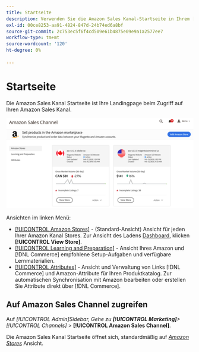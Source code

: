 ```yaml
---
title: Startseite
description: Verwenden Sie die Amazon Sales Kanal-Startseite in Ihrem [!DNL Commerce] Admin to access your [!DNL Amazon Marketplace] Auflistungen und Aktivität.
exl-id: 00ce8253-aa91-4824-847d-24b74ed6a8bf
source-git-commit: 2c753ec5f6f4cd509e61b4875e09e9a1a2577ee7
workflow-type: tm+mt
source-wordcount: '120'
ht-degree: 0%

---
```


# Startseite

Die Amazon Sales Kanal Startseite ist Ihre Landingpage beim Zugriff auf Ihren Amazon Sales Kanal.

![Amazon Sales Kanal Startseite](assets/amazon-sales-channel-home-tabs.png)

Ansichten im linken Menü:

- [[!UICONTROL Amazon Stores]](./managing-stores.md) - (Standard-Ansicht) Ansicht für jeden Ihrer Amazon Kanal Stores. Zur Ansicht des Ladens [Dashboard](./amazon-store-dashboard.md), klicken **[!UICONTROL View Store]**.
- [[!UICONTROL Learning and Preparation]](./learning-preparation.md) - Ansicht Ihres Amazon und [!DNL Commerce] empfohlene Setup-Aufgaben und verfügbare Lernmaterialien.
- [[!UICONTROL Attributes]](./managing-attributes.md) - Ansicht und Verwaltung von Links [!DNL Commerce] und Amazon-Attribute für Ihren Produktkatalog. Zur automatischen Synchronisation mit Amazon bearbeiten oder erstellen Sie Attribute direkt über [!DNL Commerce].

## Auf Amazon Sales Channel zugreifen

Auf _[!UICONTROL Admin]_Sidebar, Gehe zu **[!UICONTROL Marketing]**>_[!UICONTROL Channels]_ > **[!UICONTROL Amazon Sales Channel]**.

Die Amazon Sales Kanal Startseite öffnet sich, standardmäßig auf [_Amazon Stores_](./managing-stores.md) Ansicht.
